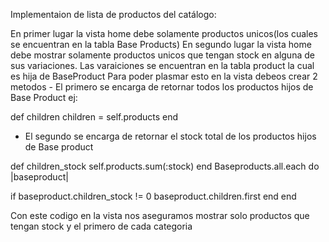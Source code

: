 
Implementaion de lista de productos del catálogo:

En primer lugar la vista home debe solamente productos unicos(los cuales se encuentran en la tabla Base Products)
En segundo lugar la vista home debe mostrar solamente productos unicos que tengan stock en alguna de sus variaciones.
Las varaiciones se encuentran en la tabla product la cual es hija de BaseProduct
Para poder plasmar esto en la vista debeos crear 2 metodos - El primero se encarga de retornar todos los productos hijos de Base Product ej:

  def children
      children = self.products
  end

  - El segundo se encarga de retornar el stock total de los productos hijos de Base product

  def children_stock
      self.products.sum(:stock) 
  end
Baseproducts.all.each do |baseproduct|

  if baseproduct.children_stock != 0
      baseproduct.children.first
  end
end

Con este codigo en la vista nos aseguramos mostrar solo productos que tengan stock y el primero de cada categoria